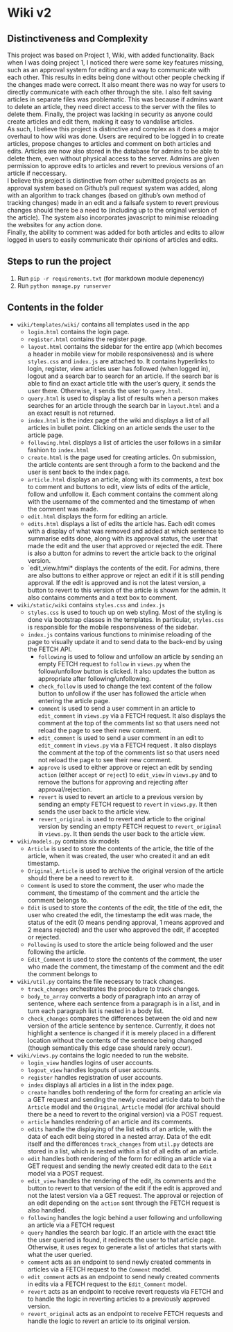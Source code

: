 # Wiki v2 #
## Distinctiveness and Complexity ##
This project was based on Project 1, Wiki, with added functionality. Back when I was doing project 1, I noticed there were some key features missing, such as an approval system for editing and a way to communicate with each other. This results in edits being done without other people checking if the changes made were correct. It also meant there was no way for users to directly communicate with each other through the site. I also felt saving articles in separate files was problematic. This was because if admins want to delete an article, they need direct access to the server with the files to delete them. Finally, the project was lacking in security as anyone could create articles and edit them, making it easy to vandalise articles.  
As such, I believe this project is distinctive and complex as it does a major overhaul to how wiki was done. Users are required to be logged in to create articles, propose changes to articles and comment on both articles and edits. Articles are now also stored in the database for admins to be able to delete them, even without physical access to the server. Admins are given permission to approve edits to articles and revert to previous versions of an article if neccessary.  
I believe this project is distinctive from other submitted projects as an approval system based on Github’s pull request system was added, along with an algorithm to track changes (based on github’s own method of tracking changes) made in an edit and a failsafe system to revert previous changes should there be a need to (including up to the original version of the article). The system also incorporates javascript to minimise reloading the websites for any action done.  
Finally, the ability to comment was added for both articles and edits to allow logged in users to easily communicate their opinions of articles and edits.
## Steps to run the project ##
1. Run `pip -r requirements.txt` (for markdown module depenency)
2. Run `python manage.py runserver`
## Contents in the folder ##
* `wiki/templates/wiki/` contains all templates used in the app
    * `login.html` contains the login page.  
    * `register.html` contains the register page.  
    * `layout.html` contains the sidebar for the entire app (which becomes a header in mobile view for mobile responsiveness) and is where `styles.css` and `index.js` are attached to. It contains hyperlinks to login, register, view articles user has followed (when logged in), logout and a search bar to search for an article. If the search bar is able to find an exact article title with the user’s query, it sends the user there. Otherwise, it sends the user to `query.html`.  
    * `query.html` is used to display a list of results when a person makes searches for an article through the search bar in `layout.html` and a an exact result is not returned.  
    * `index.html` is the index page of the wiki and displays a list of all articles in bullet point. Clicking on an article sends the user to the article page.  
    * `following.html` displays a list of articles the user follows in a similar fashion to `index.html`
    * `create.html` is the page used for creating articles. On submission, the article contents are sent through a form to the backend and the user is sent back to the index page.  
    * `article.html` displays an article, along with its comments, a text box to comment and buttons to edit, view lists of edits of the article, follow and unfollow it. Each comment contains the comment along with the username of the commented and the timestamp of when the comment was made.
    * `edit.html` displays the form for editing an article.  
    * `edits.html` displays a list of edits the article has. Each edit comes with a display of what was removed and added at which sentence to summarise edits done, along with its approval status, the user that made the edit and the user that approved or rejected the edit. There is also a button for admins to revert the article back to the original version.  
    * `edit_view.html* displays the contents of the edit. For admins, there are also buttons to either approve or reject an edit if it is still pending approval. If the edit is approved and is not the latest version, a button to revert to this version of the article is shown for the admin. It also contains comments and a text box to comment.
* `wiki/static/wiki` contains `styles.css` and `index.js`
    * `styles.css` is used to touch up on web styling. Most of the styling is done via bootstrap classes in the templates. In particular, `styles.css` is responsible for the mobile responsiveness of the sidebar.
    * `index.js` contains various functions to minimise reloading of the page to visually update it and to send data to the back-end by using the FETCH API.
        * `following` is used to follow and unfollow an article by sending an empty FETCH request to `follow` in `views.py` when the follow/unfollow button is clicked. It also updates the button as appropriate after following/unfollowing.
        * `check_follow` is used to change the text content of the follow button to unfollow if the user has followed the article when entering the article page.
        * `comment` is used to send a user comment in an article to `edit_comment` in `views.py` via a FETCH request. It also displays the comment at the top of the comments list so that users need not reload the page to see their new comment.
        * `edit_comment` is used to send a user comment in an edit to `edit_comment` in `views.py` via a FETCH request . It also displays the comment at the top of the comments list so that users need not reload the page to see their new comment.
        * `approve` is used to either approve or reject an edit by sending `action` (either `accept` or `reject`) to `edit_view` in `views.py` and to remove the buttons for approving and rejecting after approval/rejection.
        * `revert` is used to revert an article to a previous version by sending an empty FETCH request to `revert` in `views.py`. It then sends the user back to the article view.
        * `revert_original` is used to revert and article to the original version by sending an empty FETCH request to `revert_original` in `views.py`. It then sends the user back to the article view.
* `wiki/models.py` contains six models
    * `Article` is used to store the contents of the article, the title of the article, when it was created, the user who created it and an edit timestamp.
    * `Original_Article` is used to archive the original version of the article should there be a need to revert to it.
    * `Comment` is used to store the comment, the user who made the comment, the timestamp of the comment and the article the comment belongs to.
    * `Edit` is used to store the contents of the edit, the title of the edit, the user who created the edit, the timestamp the edit was made, the status of the edit (0 means pending approval, 1 means approved and 2 means rejected) and the user who approved the edit, if accepted or rejected.
    * `Following` is used to store the article being followed and the user following the article.
    * `Edit_Comment` is used to store the contents of the comment, the user who made the comment, the timestamp of the comment and the edit the comment belongs to
* `wiki/util.py` contains the file necessary to track changes.
    * `track_changes` orchestrates the procedure to track changes.
    * `body_to_array` converts a body of paragraph into an array of sentence, where each sentence from a paragraph is in a list, and in turn each paragraph list is nested in a body list.
    * `check_changes` compares the differences between the old and new version of the article sentence by sentence. Currently, it does not highlight a sentence is changed if it is merely placed in a different location without the contents of the sentence being changed (though semantically this edge case should rarely occur).
* `wiki/views.py` contains the logic needed to run the website.
    * `login_view` handles logins of user accounts.
    * `logout_view` handles logouts of user accounts.
    * `register` handles registration of user accounts.
    * `index` displays all articles in a list in the index page.
    * `create` handles both rendering of the form for creating an article via a GET request and sending the newly created article data to both the `Article` model and the `Original_Article` model (for archival should there be a need to revert to the original version) via a POST request.
    * `article` handles rendering of an article and its comments.
    * `edits` handle the displaying of the list edits of an article, with the data of each edit being stored in a nested array. Data of the edit itself and the differences `track_changes` from `util.py` detects are stored in a list, which is nested within a list of all edits of an article.
    * `edit` handles both rendering of the form for editing an article via a GET request and sending the newly created edit data to the `Edit` model via a POST request.
    * `edit_view` handles the rendering of the edit, its comments and the button to revert to that version of the edit if the edit is approved and not the latest version via a GET request. The approval or rejection of an edit depending on the `action` sent through the FETCH request is also handled.
    * `following` handles the logic behind a user following and unfollowing an article via a FETCH request
    * `query` handles the search bar logic. If an article with the exact title the user queried is found, it redirects the user to that article page. Otherwise, it uses regex to generate a list of articles that starts with what the user queried.
    * `comment` acts as an endpoint to send newly created comments in articles via a FETCH request to the `Comment` model.
    * `edit_comment` acts as an endpoint to send newly created comments in edits via a FETCH request to the `Edit_Comment` model.
    * `revert` acts as an endpoint to receive revert requests via FETCH and to handle the logic in reverting articles to a previously approved version.
    * `revert_original` acts as an endpoint to receive FETCH requests and handle the logic to revert an article to its original version.
